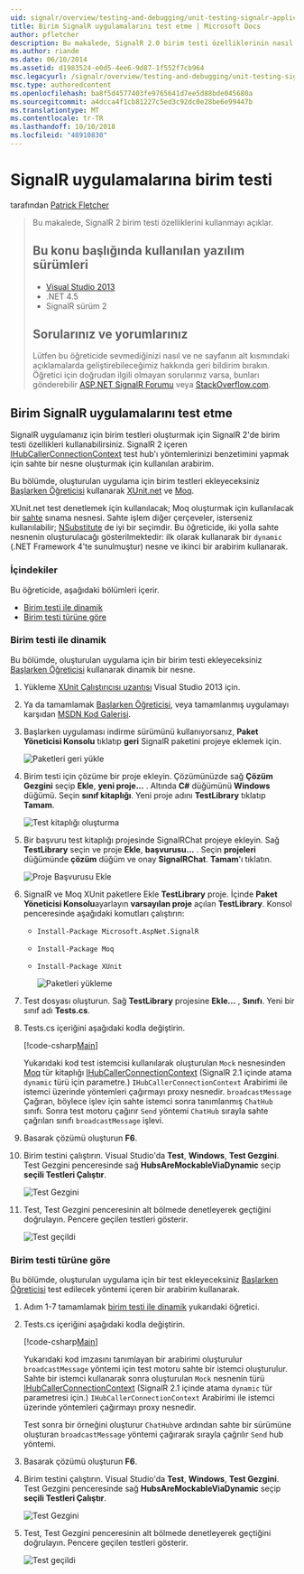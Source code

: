 ```yaml
---
uid: signalr/overview/testing-and-debugging/unit-testing-signalr-applications
title: Birim SignalR uygulamalarını test etme | Microsoft Docs
author: pfletcher
description: Bu makalede, SignalR 2.0 birim testi özelliklerinin nasıl kullanılacağını açıklar.
ms.author: riande
ms.date: 06/10/2014
ms.assetid: d1983524-e0d5-4ee6-9d87-1f552f7cb964
msc.legacyurl: /signalr/overview/testing-and-debugging/unit-testing-signalr-applications
msc.type: authoredcontent
ms.openlocfilehash: ba8f5d4577403fe9765641d7ee5d88bde045680a
ms.sourcegitcommit: a4dcca4f1cb81227c5ed3c92dc0e28be6e99447b
ms.translationtype: MT
ms.contentlocale: tr-TR
ms.lasthandoff: 10/10/2018
ms.locfileid: "48910830"
---
```

<a name="unit-testing-signalr-applications"></a>SignalR uygulamalarına birim testi
====================
tarafından [Patrick Fletcher](https://github.com/pfletcher)

> Bu makalede, SignalR 2 birim testi özelliklerini kullanmayı açıklar.
>
> ## <a name="software-versions-used-in-this-topic"></a>Bu konu başlığında kullanılan yazılım sürümleri
>
>
> - [Visual Studio 2013](https://my.visualstudio.com/Downloads?q=visual%20studio%202013)
> - .NET 4.5
> - SignalR sürüm 2
>
>
>
> ## <a name="questions-and-comments"></a>Sorularınız ve yorumlarınız
>
> Lütfen bu öğreticide sevmediğinizi nasıl ve ne sayfanın alt kısmındaki açıklamalarda geliştirebileceğimiz hakkında geri bildirim bırakın. Öğretici için doğrudan ilgili olmayan sorularınız varsa, bunları gönderebilir [ASP.NET SignalR Forumu](https://forums.asp.net/1254.aspx/1?ASP+NET+SignalR) veya [StackOverflow.com](http://stackoverflow.com/).


<a id="unit"></a>
## <a name="unit-testing-signalr-applications"></a>Birim SignalR uygulamalarını test etme

SignalR uygulamanız için birim testleri oluşturmak için SignalR 2'de birim testi özellikleri kullanabilirsiniz. SignalR 2 içeren [IHubCallerConnectionContext](https://msdn.microsoft.com/library/microsoft.aspnet.signalr.hubs.ihubcallerconnectioncontext(v=vs.118).aspx) test hub'ı yöntemlerinizi benzetimini yapmak için sahte bir nesne oluşturmak için kullanılan arabirim.

Bu bölümde, oluşturulan uygulama için birim testleri ekleyeceksiniz [Başlarken Öğreticisi](../getting-started/tutorial-getting-started-with-signalr.md) kullanarak [XUnit.net](https://github.com/xunit/xunit) ve [Moq](https://github.com/Moq/moq4).

XUnit.net test denetlemek için kullanılacak; Moq oluşturmak için kullanılacak bir [sahte](http://en.wikipedia.org/wiki/Mock_object) sınama nesnesi. Sahte işlem diğer çerçeveler, isterseniz kullanılabilir; [NSubstitute](http://nsubstitute.github.io/) de iyi bir seçimdir. Bu öğreticide, iki yolla sahte nesnenin oluşturulacağı gösterilmektedir: ilk olarak kullanarak bir `dynamic` (.NET Framework 4'te sunulmuştur) nesne ve ikinci bir arabirim kullanarak.

### <a name="contents"></a>İçindekiler

Bu öğreticide, aşağıdaki bölümleri içerir.

- [Birim testi ile dinamik](#dynamic)
- [Birim testi türüne göre](#type)

<a id="dynamic"></a>
### <a name="unit-testing-with-dynamic"></a>Birim testi ile dinamik

Bu bölümde, oluşturulan uygulama için bir birim testi ekleyeceksiniz [Başlarken Öğreticisi](../getting-started/tutorial-getting-started-with-signalr.md) kullanarak dinamik bir nesne.

1. Yükleme [XUnit Çalıştırıcısı uzantısı](https://visualstudiogallery.msdn.microsoft.com/463c5987-f82b-46c8-a97e-b1cde42b9099) Visual Studio 2013 için.
2. Ya da tamamlamak [Başlarken Öğreticisi](../getting-started/tutorial-getting-started-with-signalr.md), veya tamamlanmış uygulamayı karşıdan [MSDN Kod Galerisi](https://code.msdn.microsoft.com/SignalR-Getting-Started-b9d18aa9).
3. Başlarken uygulaması indirme sürümünü kullanıyorsanız, **Paket Yöneticisi Konsolu** tıklatıp **geri** SignalR paketini projeye eklemek için.

    ![Paketleri geri yükle](unit-testing-signalr-applications/_static/image1.png)
4. Birim testi için çözüme bir proje ekleyin. Çözümünüzde sağ **Çözüm Gezgini** seçip **Ekle**, **yeni proje...** . Altında **C#** düğümünü **Windows** düğümü. Seçin **sınıf kitaplığı**. Yeni proje adını **TestLibrary** tıklatıp **Tamam**.

    ![Test kitaplığı oluşturma](unit-testing-signalr-applications/_static/image2.png)
5. Bir başvuru test kitaplığı projesinde SignalRChat projeye ekleyin. Sağ **TestLibrary** seçin ve proje **Ekle**, **başvurusu...** . Seçin **projeleri** düğümünde **çözüm** düğüm ve onay **SignalRChat**. **Tamam**'ı tıklatın.

    ![Proje Başvurusu Ekle](unit-testing-signalr-applications/_static/image3.png)
6. SignalR ve Moq XUnit paketlere Ekle **TestLibrary** proje. İçinde **Paket Yöneticisi Konsolu**ayarlayın **varsayılan proje** açılan **TestLibrary**. Konsol penceresinde aşağıdaki komutları çalıştırın:

   - `Install-Package Microsoft.AspNet.SignalR`
   - `Install-Package Moq`
   - `Install-Package XUnit`

     ![Paketleri yükleme](unit-testing-signalr-applications/_static/image4.png)
7. Test dosyası oluşturun. Sağ **TestLibrary** projesine **Ekle...** , **Sınıfı**. Yeni bir sınıf adı **Tests.cs**.
8. Tests.cs içeriğini aşağıdaki kodla değiştirin.

    [!code-csharp[Main](unit-testing-signalr-applications/samples/sample1.cs)]

    Yukarıdaki kod test istemcisi kullanılarak oluşturulan `Mock` nesnesinden [Moq](https://github.com/Moq/moq4) tür kitaplığı [IHubCallerConnectionContext](https://msdn.microsoft.com/library/microsoft.aspnet.signalr.hubs.ihubcallerconnectioncontext(v=vs.118).aspx) (SignalR 2.1 içinde atama `dynamic` türü için parametre.) `IHubCallerConnectionContext` Arabirimi ile istemci üzerinde yöntemleri çağırmayı proxy nesnedir. `broadcastMessage` Çağıran, böylece işlev için sahte istemci sonra tanımlanmış `ChatHub` sınıfı. Sonra test motoru çağırır `Send` yöntemi `ChatHub` sırayla sahte çağrıları sınıfı `broadcastMessage` işlevi.
9. Basarak çözümü oluşturun **F6**.
10. Birim testini çalıştırın. Visual Studio'da **Test**, **Windows**, **Test Gezgini**. Test Gezgini penceresinde sağ **HubsAreMockableViaDynamic** seçip **seçili Testleri Çalıştır**.

    ![Test Gezgini](unit-testing-signalr-applications/_static/image5.png)
11. Test, Test Gezgini penceresinin alt bölmede denetleyerek geçtiğini doğrulayın. Pencere geçilen testleri gösterir.

    ![Test geçildi](unit-testing-signalr-applications/_static/image6.png)

<a id="type"></a>
### <a name="unit-testing-by-type"></a>Birim testi türüne göre

Bu bölümde, oluşturulan uygulama için bir test ekleyeceksiniz [Başlarken Öğreticisi](../getting-started/tutorial-getting-started-with-signalr.md) test edilecek yöntemi içeren bir arabirim kullanarak.

1. Adım 1-7 tamamlamak [birim testi ile dinamik](#dynamic) yukarıdaki öğretici.
2. Tests.cs içeriğini aşağıdaki kodla değiştirin.

    [!code-csharp[Main](unit-testing-signalr-applications/samples/sample2.cs)]

    Yukarıdaki kod imzasını tanımlayan bir arabirimi oluşturulur `broadcastMessage` yöntemi için test motoru sahte bir istemci oluşturulur. Sahte bir istemci kullanarak sonra oluşturulan `Mock` nesnenin türü [IHubCallerConnectionContext](https://msdn.microsoft.com/library/microsoft.aspnet.signalr.hubs.ihubcallerconnectioncontext(v=vs.118).aspx) (SignalR 2.1 içinde atama `dynamic` tür parametresi için.) `IHubCallerConnectionContext` Arabirimi ile istemci üzerinde yöntemleri çağırmayı proxy nesnedir.

    Test sonra bir örneğini oluşturur `ChatHub`ve ardından sahte bir sürümüne oluşturan `broadcastMessage` yöntemi çağırarak sırayla çağrılır `Send` hub yöntemi.
3. Basarak çözümü oluşturun **F6**.
4. Birim testini çalıştırın. Visual Studio'da **Test**, **Windows**, **Test Gezgini**. Test Gezgini penceresinde sağ **HubsAreMockableViaDynamic** seçip **seçili Testleri Çalıştır**.

    ![Test Gezgini](unit-testing-signalr-applications/_static/image7.png)
5. Test, Test Gezgini penceresinin alt bölmede denetleyerek geçtiğini doğrulayın. Pencere geçilen testleri gösterir.

    ![Test geçildi](unit-testing-signalr-applications/_static/image8.png)
